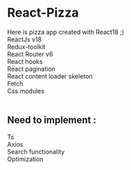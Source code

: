 # React-Pizza
Here is pizza app created with React18 ;) <br>
ReactJs v18 <br>
Redux-toolkit <br>
React Router v6 <br>
React hooks <br>
React pagination <br>
React content loader skeleton <br>
Fetch <br>
Css modules <br>
<br>
## Need to implement : <br>
Ts <br>
Axios <br>
Search functionality <br>
Optimization

